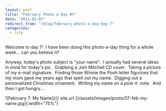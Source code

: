 ```yaml
---
layout: post
title: "February Photo a Day #7"
date: "2013-02-07"
redirect_from: "/blog/february-photo-a-day-day-7"
categories:
  - life
---
```


Welcome to day 7!  I have been doing this photo-a-day thing for a whole week... can you believe it?

Anyway, today's photo subject is "your name".  I actually had several ideas in mind for today's pic.  Grabbing a Joni Mitchell CD cover.  Taking a picture of my e-mail signature.  Finding those Winnie the Pooh letter figurines that my mom gave me years ago that spell out my name.  Digging out a personalized Christmas ornament.  Writing my name on a post-it  note.  And then I got hungry....

![February 7: My Name]({{ site.url }}/assets/images/posts/07-feb-my-name.jpg){:width="75%"}
